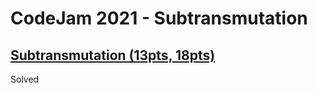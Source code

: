 # CodeJam 2021 - Subtransmutation

## [Subtransmutation (13pts, 18pts)](https://codingcompetitions.withgoogle.com/codejam/round/0000000000435baf/00000000007ae4aa)

Solved
